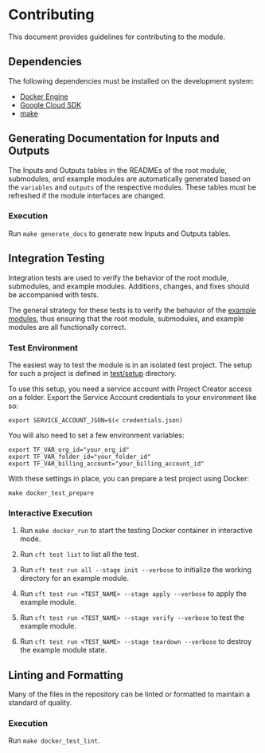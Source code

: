 # Contributing

This document provides guidelines for contributing to the module.

## Dependencies

The following dependencies must be installed on the development system:

- [Docker Engine][docker-engine]
- [Google Cloud SDK][google-cloud-sdk]
- [make]

## Generating Documentation for Inputs and Outputs

The Inputs and Outputs tables in the READMEs of the root module,
submodules, and example modules are automatically generated based on
the `variables` and `outputs` of the respective modules. These tables
must be refreshed if the module interfaces are changed.

### Execution

Run `make generate_docs` to generate new Inputs and Outputs tables.

## Integration Testing

Integration tests are used to verify the behavior of the root module,
submodules, and example modules. Additions, changes, and fixes should
be accompanied with tests.

The general strategy for these tests is to verify the behavior of the
[example modules](./examples/), thus ensuring that the root module,
submodules, and example modules are all functionally correct.

### Test Environment
The easiest way to test the module is in an isolated test project. The setup for such a project is defined in [test/setup](./test/setup/) directory.

To use this setup, you need a service account with Project Creator access on a folder. Export the Service Account credentials to your environment like so:

```
export SERVICE_ACCOUNT_JSON=$(< credentials.json)
```

You will also need to set a few environment variables:
```
export TF_VAR_org_id="your_org_id"
export TF_VAR_folder_id="your_folder_id"
export TF_VAR_billing_account="your_billing_account_id"
```

With these settings in place, you can prepare a test project using Docker:
```
make docker_test_prepare
```

### Interactive Execution

1. Run `make docker_run` to start the testing Docker container in
   interactive mode.

1. Run `cft test list` to list all the test.

1. Run `cft test run all --stage init --verbose` to initialize the working
   directory for an example module.

1. Run `cft test run <TEST_NAME> --stage apply --verbose` to apply the example module.

1. Run `cft test run <TEST_NAME> --stage verify --verbose` to test the example module.

1. Run `cft test run <TEST_NAME> --stage teardown --verbose` to destroy the example module
   state.

## Linting and Formatting

Many of the files in the repository can be linted or formatted to
maintain a standard of quality.

### Execution

Run `make docker_test_lint`.

[docker-engine]: https://www.docker.com/products/docker-engine
[flake8]: http://flake8.pycqa.org/en/latest/
[gofmt]: https://golang.org/cmd/gofmt/
[google-cloud-sdk]: https://cloud.google.com/sdk/install
[hadolint]: https://github.com/hadolint/hadolint
[inspec]: https://inspec.io/
[kitchen-terraform]: https://github.com/newcontext-oss/kitchen-terraform
[kitchen]: https://kitchen.ci/
[make]: https://en.wikipedia.org/wiki/Make_(software)
[shellcheck]: https://www.shellcheck.net/
[terraform-docs]: https://github.com/segmentio/terraform-docs
[terraform]: https://terraform.io/
